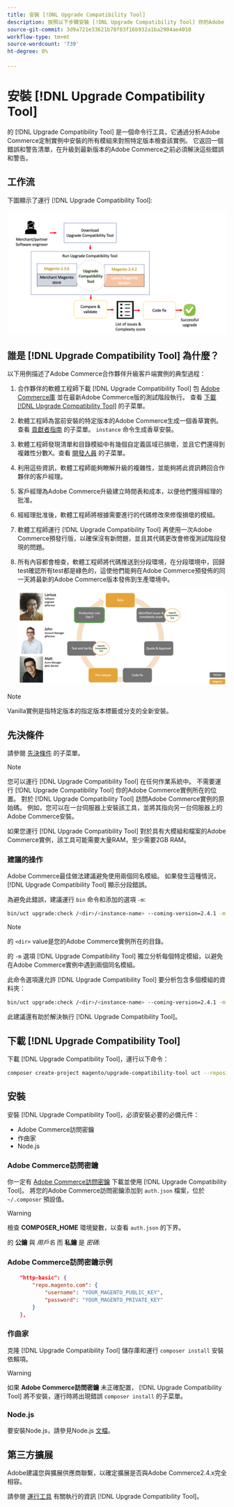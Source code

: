 ```yaml
---
title: 安裝 [!DNL Upgrade Compatibility Tool]
description: 按照以下步驟安裝 [!DNL Upgrade Compatibility Tool] 你的Adobe Commerce計畫。
source-git-commit: 3d9a721e33621b78f03f16b932a1ba2904ae4010
workflow-type: tm+mt
source-wordcount: '739'
ht-degree: 0%

---
```



# 安裝 [!DNL Upgrade Compatibility Tool]

的 [!DNL Upgrade Compatibility Tool] 是一個命令行工具，它通過分析Adobe Commerce定制實例中安裝的所有模組來對照特定版本檢查該實例。 它返回一個錯誤和警告清單，在升級到最新版本的Adobe Commerce之前必須解決這些錯誤和警告。

## 工作流

下圖顯示了運行 [!DNL Upgrade Compatibility Tool]:

![[!DNL Upgrade Compatibility Tool] 圖](../../assets/upgrade-guide/mvp-diagram-v3.png)

## 誰是 [!DNL Upgrade Compatibility Tool] 為什麼？

以下用例描述了Adobe Commerce合作夥伴升級客戶端實例的典型過程：

1. 合作夥伴的軟體工程師下載 [!DNL Upgrade Compatibility Tool] 包 [Adobe Commerce庫](https://repo.magento.com/) 並在最新Adobe Commerce版的測試階段執行。 查看 [下載 [!DNL Upgrade Compatibility Tool]](../upgrade-compatibility-tool/install.md#download-the-upgrade-compatibility-tool) 的子菜單。
1. 軟體工程師為當前安裝的特定版本的Adobe Commerce生成一個香草實例。 查看 [貢獻者指南](https://devdocs.magento.com/contributor-guide/contributing.html#vanilla-pr) 的子菜單。 `instance` 命令生成香草安裝。
1. 軟體工程師發現清單和目錄模組中有幾個自定義區域已損壞，並且它們還得到複雜性分數X。查看 [開發人員](../upgrade-compatibility-tool/developer.md) 的子菜單。
1. 利用這些資訊，軟體工程師能夠瞭解升級的複雜性，並能夠將此資訊轉回合作夥伴的客戶經理。
1. 客戶經理為Adobe Commerce升級建立時間表和成本，以便他們獲得經理的批准。
1. 經經理批准後，軟體工程師將根據需要進行的代碼修改來修復損壞的模組。
1. 軟體工程師運行 [!DNL Upgrade Compatibility Tool] 再使用一次Adobe Commerce預發行版，以確保沒有新問題，並且其代碼更改會修復測試階段發現的問題。
1. 所有內容都會檢查，軟體工程師將代碼推送到分段環境，在分段環境中，回歸test確認所有test都是綠色的，這使他們能夠在Adobe Commerce預發佈的同一天將最新的Adobe Commerce版本發佈到生產環境中。

   ![[!DNL Upgrade Compatibility Tool] 觀眾](../../assets/upgrade-guide/audience-uct-v3.png)

>[!NOTE]
>
>Vanilla實例是指特定版本的指定版本標籤或分支的全新安裝。

## 先決條件

請參閱 [先決條件](../upgrade-compatibility-tool/prerequisites.md) 的子菜單。

>[!NOTE]
>
>您可以運行 [!DNL Upgrade Compatibility Tool] 在任何作業系統中。 不需要運行 [!DNL Upgrade Compatibility Tool] 你的Adobe Commerce實例所在的位置。 對於 [!DNL Upgrade Compatibility Tool] 訪問Adobe Commerce實例的原始碼。 例如，您可以在一台伺服器上安裝該工具，並將其指向另一台伺服器上的Adobe Commerce安裝。

如果您運行 [!DNL Upgrade Compatibility Tool] 對於具有大模組和檔案的Adobe Commerce實例，該工具可能需要大量RAM，至少需要2GB RAM。

### 建議的操作

Adobe Commerce最佳做法建議避免使用兩個同名模組。 如果發生這種情況， [!DNL Upgrade Compatibility Tool] 顯示分段錯誤。

為避免此錯誤，建議運行 `bin` 命令和添加的選項 `-m`:

```bash
bin/uct upgrade:check /<dir>/<instance-name> --coming-version=2.4.1 -m /vendor/<vendor-name>/<module-name>
```

>[!NOTE]
>
>的 `<dir>` value是您的Adobe Commerce實例所在的目錄。

的 `-m` 選項 [!DNL Upgrade Compatibility Tool] 獨立分析每個特定模組，以避免在Adobe Commerce實例中遇到兩個同名模組。

此命令選項還允許 [!DNL Upgrade Compatibility Tool] 要分析包含多個模組的資料夾：

```bash
bin/uct upgrade:check /<dir>/<instance-name> --coming-version=2.4.1 -m /vendor/<vendor-name>/
```

此建議還有助於解決執行 [!DNL Upgrade Compatibility Tool]。

## 下載 [!DNL Upgrade Compatibility Tool]

下載 [!DNL Upgrade Compatibility Tool]，運行以下命令：

```bash
composer create-project magento/upgrade-compatibility-tool uct --repository https://repo.magento.com
```

## 安裝

安裝 [!DNL Upgrade Compatibility Tool]，必須安裝必要的必備元件：

* Adobe Commerce訪問密鑰
* 作曲家
* Node.js

### Adobe Commerce訪問密鑰

你一定有 [Adobe Commerce訪問密鑰](https://devdocs.magento.com/marketplace/sellers/profile-information.html#access-keys) 下載並使用 [!DNL Upgrade Compatibility Tool]。 將您的Adobe Commerce訪問密鑰添加到 `auth.json` 檔案，位於 `~/.composer` 預設值。

>[!WARNING]
>
>檢查 **COMPOSER_HOME** 環境變數，以查看 `auth.json` 的下界。

的 **公鑰** 與 _用戶名_ 而 **私鑰** 是 _密碼_:

### Adobe Commerce訪問密鑰示例

```json
    "http-basic": {
        "repo.magento.com": {
            "username": "YOUR_MAGENTO_PUBLIC_KEY",
            "password": "YOUR_MAGENTO_PRIVATE_KEY"
        }
    },
```

### 作曲家

克隆 [!DNL Upgrade Compatibility Tool] 儲存庫和運行 `composer install` 安裝依賴項。

>[!WARNING]
>
>如果 **Adobe Commerce訪問密鑰** 未正確配置， [!DNL Upgrade Compatibility Tool] 將不安裝，運行時將出現錯誤 `composer install` 的子菜單。

### Node.js

要安裝Node.js，請參見Node.js [文檔](https://nodejs.dev/learn/how-to-install-nodejs)。

## 第三方擴展

Adobe建議您與擴展供應商聯繫，以確定擴展是否與Adobe Commerce2.4.x完全相容。

請參閱 [運行工具](../upgrade-compatibility-tool/run.md) 有關執行的資訊 [!DNL Upgrade Compatibility Tool]。
